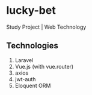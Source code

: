 # lucky-bet
Study Project | Web Technology
## Technologies
1. Laravel
2. Vue.js (with vue.router)
3. axios
4. jwt-auth
5. Eloquent ORM
